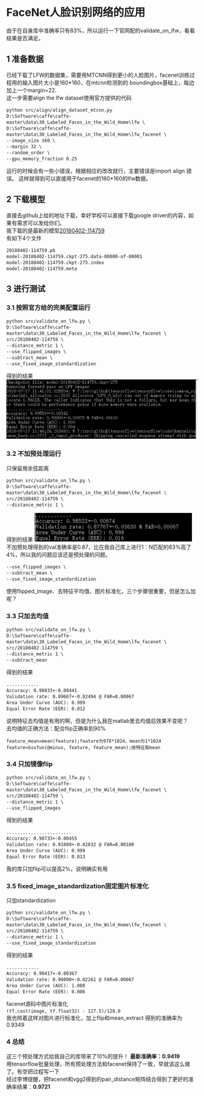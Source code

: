 # FaceNet人脸识别网络的应用
由于在自身库中准确率只有83%，所以运行一下官网配的validate_on_lfw，看看结果是否满足。
## 1 准备数据
已经下载了LFW的数据集，需要用MTCNN得到更小的人脸图片，facenet训练过程用的输入图片大小是160*160，在mtcnn检测到的
boundingbox基础上，每边加上一个margin=22.   
这一步需要align the lfw dataset使用官方提供的代码
```
python src/align/align_dataset_mtcnn.py 
D:\Software\caffe\caffe-master\data\30_Labeled_Faces_in_the_Wild_Home\lfw \
D:\Software\caffe\caffe-master\data\30_Labeled_Faces_in_the_Wild_Home\lfw_facenet \
--image_size 160 \
--margin 32 \
--random_order \
--gpu_memory_fraction 0.25 
``` 
运行的时候会有一些小错误，根据相应的改改就行，主要错误是import align.错误。
这样就得到可以直接用于facenet的160*160的lfw数据。
## 2 下载模型
直接去github上给的地址下载，幸好学校可以直接下载google driver的内容，如果有需求可以发给你们。  
我下载的是最新的模型[20180402-114759](https://github.com/davidsandberg/facenet)   
有如下4个文件
```
20180402-114759.pb
model-20180402-114759.ckpt-275.data-00000-of-00001
model-20180402-114759.ckpt-275.index
model-20180402-114759.meta
```
## 3 进行测试
### 3.1 按照官方给的完美配置运行
```
python src/validate_on_lfw.py \
D:\Software\caffe\caffe-master\data\30_Labeled_Faces_in_the_Wild_Home\lfw_facenet \
src/20180402-114759 \
--distance_metric 1 \
--use_flipped_images \
--subtract_mean \
--use_fixed_image_standardization
```
得到的结果
![1](https://github.com/alfredtorres/Reading-notebook/blob/master/MyImage/facenet_result1.png)  
### 3.2 不加预处理运行
只保留用余弦距离
```
python src/validate_on_lfw.py \
D:\Software\caffe\caffe-master\data\30_Labeled_Faces_in_the_Wild_Home\lfw_facenet \
src/20180402-114759 \
--distance_metric 1 \
```
得到的结果
![2](https://github.com/alfredtorres/Reading-notebook/blob/master/MyImage/facenet_result2.png)    
不加预处理得到的val准确率是0.87，比在我自己库上进行1：N匹配的83%高了4%，所以我的问题应该还是预处理的问题。
```
--use_flipped_images \
--subtract_mean \
--use_fixed_image_standardization
```
使用flipped_image、去特征平均值、图片标准化，三个步骤很重要，但是怎么加呢？
### 3.3 只加去均值
```
python src/validate_on_lfw.py \
D:\Software\caffe\caffe-master\data\30_Labeled_Faces_in_the_Wild_Home\lfw_facenet \
src/20180402-114759 \
--distance_metric 1 \
--subtract_mean
```
得到的结果
```
............
Accuracy: 0.98833+-0.00441
Validation rate: 0.89667+-0.02494 @ FAR=0.00067
Area Under Curve (AUC): 0.999
Equal Error Rate (EER): 0.012
```
说明特征去均值是有用的啊，但是为什么我在matlab里去均值后效果不变呢？   
去均值的正确方法：配合flip正确率到90%
```
feature_mean=mean(feature);feature为978*1024，mean为1*1024
feature=bsxfun(@minus, feature, feature_mean);按特征取mean
```
### 3.4 只加镜像flip
```
python src/validate_on_lfw.py \
D:\Software\caffe\caffe-master\data\30_Labeled_Faces_in_the_Wild_Home\lfw_facenet \
src/20180402-114759 \
--distance_metric 1 \
--use_flipped_images
```
得到的结果
```
........................
Accuracy: 0.98733+-0.00455
Validation rate: 0.91000+-0.02832 @ FAR=0.00100
Area Under Curve (AUC): 0.999
Equal Error Rate (EER): 0.013
```
我的库只加flip可以提高2%，说明确实有用
### 3.5 fixed_image_standardization固定图片标准化
只加standardization 
```
python src/validate_on_lfw.py \
D:\Software\caffe\caffe-master\data\30_Labeled_Faces_in_the_Wild_Home\lfw_facenet \
src/20180402-114759 \
--distance_metric 1 \
--use_fixed_image_standardization
```
得到的结果   
```
............
Accuracy: 0.99417+-0.00367
Validation rate: 0.96000+-0.02261 @ FAR=0.00067
Area Under Curve (AUC): 1.000
Equal Error Rate (EER): 0.006
```    
facenet源码中图片标准化   
`(tf.cast(image, tf.float32) - 127.5)/128.0`  
我也照着这样对图片进行标准化，加上flip和mean_extract
得到的准确率为 0.9349 
### 4 总结
这三个预处理方式给我自己的库带来了10%的提升！
**最新准确率：0.9419**  
用tensorflow批量处理，所有预处理方法和facenet保持了一致，早就该这么做了。有空把过程写一下  
经过李博提醒，把facenet和vgg2得到的pair_distance矩阵结合得到了更好的准确率结果：**0.9721**
